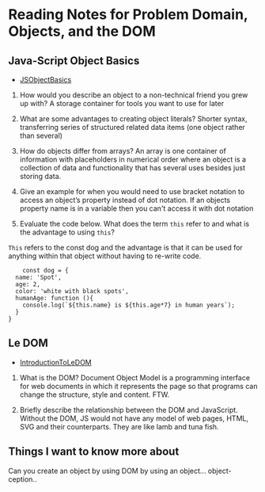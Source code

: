 # Reading Notes for Problem Domain, Objects, and the DOM

## Java-Script Object Basics

- [JSObjectBasics](https://developer.mozilla.org/en-US/docs/Learn/JavaScript/Objects/Basics)

1. How would you describe an object to a non-technical friend you grew up with?
A storage container for tools you want to use for later

2. What are some advantages to creating object literals?
Shorter syntax, transferring series of structured related data items (one object rather than several)

3. How do objects differ from arrays?
An array is one container of information with placeholders in numerical order where an object is a collection of data and functionality that has several uses besides just storing data.

4. Give an example for when you would need to use bracket notation to access an object’s property instead of dot notation.
If an objects property name is in a variable then you can't access it with dot notation

5. Evaluate the code below. What does the term `this` refer to and what is the advantage to using `this`?

`This` refers to the const dog and the advantage is that it can be used for anything within that object without having to re-write code.

        const dog = {
      name: 'Spot',
      age: 2,
      color: 'white with black spots',
      humanAge: function (){
        console.log(`${this.name} is ${this.age*7} in human years`);
      }
    }

## Le DOM
- [IntroductionToLeDOM](https://developer.mozilla.org/en-US/docs/Web/API/Document_Object_Model/Introduction)

1. What is the DOM?
Document Object Model is a programming interface for web documents in which it represents the page so that programs can change the structure, style and content. FTW.

2. Briefly describe the relationship between the DOM and JavaScript.
Without the DOM, JS would not have any model of web pages, HTML, SVG and their counterparts. They are like lamb and tuna fish.

## Things I want to know more about
Can you create an object by using DOM by using an object... object-ception..